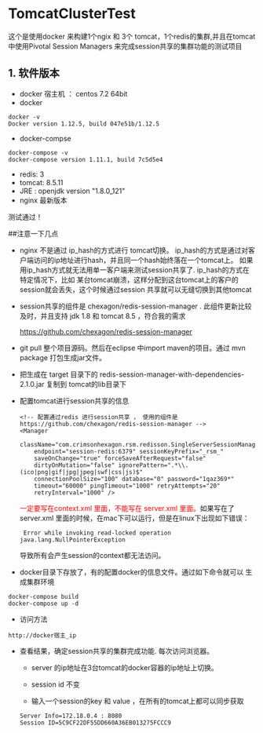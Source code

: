 # TomcatClusterTest

这个是使用docker 来构建1个ngix 和 3个 tomcat，1个redis的集群,并且在tomcat中使用Pivotal Session Managers 来完成session共享的集群功能的测试项目

## 1. 软件版本
* docker 宿主机 ： centos 7.2 64bit
* docker 

```
docker -v
Docker version 1.12.5, build 047e51b/1.12.5
```

* docker-compse 

```
docker-compose -v
docker-compose version 1.11.1, build 7c5d5e4
```

* redis: 3
* tomcat:  8.5.11
* JRE : openjdk version "1.8.0_121"
* nginx 最新版本

测试通过！

##注意一下几点
* nginx 不是通过 ip_hash的方式进行 tomcat切换。
    ip_hash的方式是通过对客户端访问的ip地址进行hash，并且同一个hash始终落在一个tomcat上。
    如果用ip_hash方式就无法用单一客户端来测试session共享了.
    ip_hash的方式在特定情况下，比如 某台tomcat崩溃，这样分配到这台tomcat上的客户的session就会丢失，这个时候通过session 共享就可以无缝切换到其他tomcat

* session共享的组件是 chexagon/redis-session-manager . 此组件更新比较及时，并且支持 jdk 1.8 和 tomcat 8.5 ，符合我的需求

    https://github.com/chexagon/redis-session-manager

* git pull 整个项目源码。然后在eclipse 中import maven的项目。通过 mvn package 打包生成jar文件。

* 把生成在 target 目录下的 redis-session-manager-with-dependencies-2.1.0.jar  复制到 tomcat的lib目录下

* 配置tomcat进行session共享的信息
   
    ```
    <!-- 配置通过redis 进行session共享 ， 使用的组件是https://github.com/chexagon/redis-session-manager -->
    <Manager
        className="com.crimsonhexagon.rsm.redisson.SingleServerSessionManager"
        endpoint="session-redis:6379" sessionKeyPrefix="_rsm_"
        saveOnChange="true" forceSaveAfterRequest="false"
        dirtyOnMutation="false" ignorePattern=".*\\.(ico|png|gif|jpg|jpeg|swf|css|js)$"
        connectionPoolSize="100" database="0" password="1qaz369*"
        timeout="60000" pingTimeout="1000" retryAttempts="20"
        retryInterval="1000" />
    ```
   
    <font color="red">一定要写在context.xml 里面，不能写在 server.xml 里面。</font>如果写在了server.xml 里面的时候，在mac下可以运行，但是在linux下出现如下错误：
    
    ```
     Error while invoking read-locked operation  java.lang.NullPointerException
    ```

    导致所有会产生session的context都无法访问。

* docker目录下存放了，有的配置docker的信息文件。通过如下命令就可以 生成集群环境

```
docker-compose build
docker-compose up -d 
```

* 访问方法

```
http://docker宿主_ip
```

* 查看结果，确定session共享的集群完成功能.
    每次访问浏览器。
    
    * server 的ip地址在3台tomcat的docker容器的ip地址上切换。
    
    * session id 不变
    
    * 输入一个session的key 和 value ，在所有的tomcat上都可以同步获取
    
    ```
    Server Info=172.18.0.4 : 8080
    Session ID=5C9CF22DF55DD660A36EB013275FCCC9
    ```
